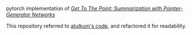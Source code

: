 pytorch implementation of *[Get To The Point: Summarization with Pointer-Generator Networks](https://arxiv.org/abs/1704.04368)*

This repository referred to [atulkum's code](https://github.com/atulkum/pointer_summarizer), and refactored it for readability.
